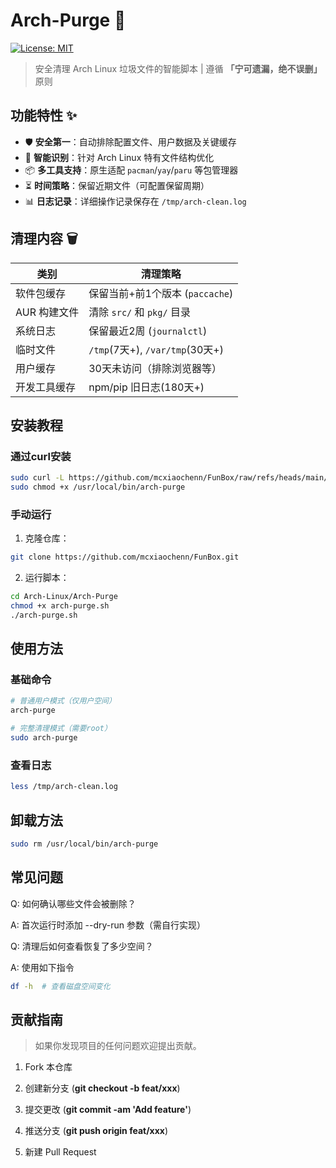 # Arch-Purge 🧹

[![License: MIT](https://img.shields.io/badge/License-MIT-blue.svg)](../../LICENSE)

> 安全清理 Arch Linux 垃圾文件的智能脚本 | 遵循 **「宁可遗漏，绝不误删」** 原则

## 功能特性 ✨

- 🛡️ **安全第一**：自动排除配置文件、用户数据及关键缓存
- 🧠 **智能识别**：针对 Arch Linux 特有文件结构优化
- 📦 **多工具支持**：原生适配 `pacman`/`yay`/`paru` 等包管理器
- ⏳ **时间策略**：保留近期文件（可配置保留周期）
- 📊 **日志记录**：详细操作记录保存在 `/tmp/arch-clean.log`

## 清理内容 🗑️

| 类别                | 清理策略                          |
|---------------------|----------------------------------|
| 软件包缓存          | 保留当前+前1个版本 (`paccache`)  |
| AUR 构建文件        | 清除 `src/` 和 `pkg/` 目录       |
| 系统日志            | 保留最近2周 (`journalctl`)       |
| 临时文件            | `/tmp`(7天+), `/var/tmp`(30天+)  |
| 用户缓存            | 30天未访问（排除浏览器等）       |
| 开发工具缓存        | npm/pip 旧日志(180天+)           |

## 安装教程

### 通过curl安装
```bash
sudo curl -L https://github.com/mcxiaochenn/FunBox/raw/refs/heads/main/Arch-Linux/Arch-Purge/arch-purge.sh -o /usr/local/bin/arch-purge
sudo chmod +x /usr/local/bin/arch-purge
```

### 手动运行

1. 克隆仓库：
```bash
git clone https://github.com/mcxiaochenn/FunBox.git
```

2. 运行脚本：
```bash
cd Arch-Linux/Arch-Purge
chmod +x arch-purge.sh
./arch-purge.sh
```

## 使用方法


### 基础命令

```bash
# 普通用户模式（仅用户空间）
arch-purge

# 完整清理模式（需要root）
sudo arch-purge
```

### 查看日志

```bash
less /tmp/arch-clean.log
```

## 卸载方法

```bash
sudo rm /usr/local/bin/arch-purge
```

## 常见问题

Q: 如何确认哪些文件会被删除？

A: 首次运行时添加 --dry-run 参数（需自行实现）

Q: 清理后如何查看恢复了多少空间？

A: 使用如下指令

```bash
df -h  # 查看磁盘空间变化
```

## 贡献指南

> 如果你发现项目的任何问题欢迎提出贡献。

1. Fork 本仓库

2. 创建新分支 (**git checkout -b feat/xxx**)

3. 提交更改 (**git commit -am 'Add feature'**)

4. 推送分支 (**git push origin feat/xxx**)

5. 新建 Pull Request
